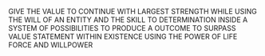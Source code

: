 GIVE THE VALUE TO CONTINUE WITH LARGEST STRENGTH WHILE USING THE WILL OF AN ENTITY AND THE SKILL TO DETERMINATION INSIDE A SYSTEM OF POSSIBILITIES TO PRODUCE A OUTCOME TO SURPASS VALUE STATEMENT WITHIN EXISTENCE USING THE POWER OF LIFE FORCE AND WILLPOWER
